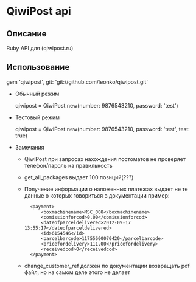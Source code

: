 # QiwiPost api

## Описание
Ruby API для (qiwipost.ru)

## Использование

gem 'qiwipost', git: 'git://github.com/leonko/qiwipost.git'

* Обычный режим

	qiwipost = QiwiPost.new(number: 9876543210, password: 'test')

* Тестовый режим

	qiwipost = QiwiPost.new(number: 9876543210, password: 'test', test: true)

* Замечания
	* QiwiPost при запросах нахождения постоматов не проверяет телефон/пароль на правильность
	* get_all_packages выдает 100 позиций(???)
	* Получение информации о наложенных платежах выдает не те данные о которых говориться в документации
		пример:
		
		    <payment>
		        <boxmachinename>MSC_008</boxmachinename>
		        <comissionforcod>0.00</comissionforcod>
		        <dateofparceldelivered>2012-09-17 13:55:17</dateofparceldelivered>
		        <id>6154546</id>
		        <parcelbarcode>11755600070420</parcelbarcode>
		        <pricefordelivery>111.00</pricefordelivery>
		        <receivedcod>0</receivedcod>
		    </payment>

	* change_customer_ref	должен по документации возвращать pdf файл, но на самом деле этого не делает


